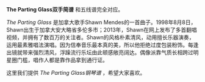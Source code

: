 

**The Parting Glass双手简谱** 和五线谱完全对应。

_The Parting Glass_ 是加拿大歌手Shawn
Mendes的一首曲子。1998年8月8日，Shawn出生于加拿大安大略省多伦多市；2013年，Shawn在网上发布了多首翻唱视频，并拥有了数百万的关注者。Shawn的风格朴素清风，动用擅长乐器演奏，运用最素雅唱法演唱。因为信奉音乐最本真的美，所以他拒绝过度包装粉饰。每逢出镜就带来强烈清风，浮躁流行乐坛由此顿感敞亮阔达。偶像派靠气质长相跨过明星圈门槛，唱作人都是靠作品拿到通行证。

这里我们提供 _The Parting Glass钢琴谱_ ，希望大家喜欢。

